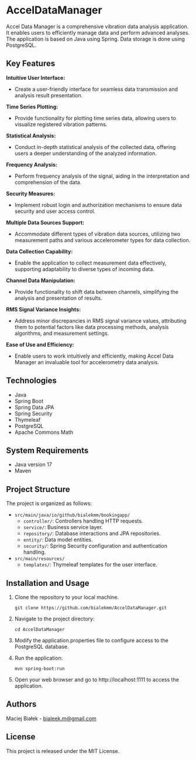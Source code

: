 # AccelDataManager

Accel Data Manager is a comprehensive vibration data analysis application. It enables users to efficiently manage data and perform advanced analyses. The application is based on Java using Spring. Data storage is done using PostgreSQL.

## Key Features

**Intuitive User Interface:**
   - Create a user-friendly interface for seamless data transmission and analysis result presentation.

**Time Series Plotting:**
   - Provide functionality for plotting time series data, allowing users to visualize registered vibration patterns.

**Statistical Analysis:**
   - Conduct in-depth statistical analysis of the collected data, offering users a deeper understanding of the analyzed information.

**Frequency Analysis:**
   - Perform frequency analysis of the signal, aiding in the interpretation and comprehension of the data.

**Security Measures:**
   - Implement robust login and authorization mechanisms to ensure data security and user access control.

**Multiple Data Sources Support:**
   - Accommodate different types of vibration data sources, utilizing two measurement paths and various accelerometer types for data collection.

**Data Collection Capability:**
   - Enable the application to collect measurement data effectively, supporting adaptability to diverse types of incoming data.

**Channel Data Manipulation:**
  - Provide functionality to shift data between channels, simplifying the analysis and presentation of results.

**RMS Signal Variance Insights:**
  - Address minor discrepancies in RMS signal variance values, attributing them to potential factors like data processing methods, analysis algorithms, and measurement settings.

**Ease of Use and Efficiency:**
  - Enable users to work intuitively and efficiently, making Accel Data Manager an invaluable tool for accelerometry data analysis.

## Technologies

- Java
- Spring Boot
- Spring Data JPA
- Spring Security
- Thymeleaf
- PostgreSQL
- Apache Commons Math

## System Requirements

- Java version 17
- Maven

## Project Structure

The project is organized as follows:

- `src/main/java/io/github/bialekmm/bookingapp/`
  - `controller/`: Controllers handling HTTP requests.
  - `service/`: Business service layer.
  - `repository/`: Database interactions and JPA repositories.
  - `entity/`: Data model entities.
  - `security/`: Spring Security configuration and authentication handling.
- `src/main/resources/`
  - `templates/`: Thymeleaf templates for the user interface.

## Installation and Usage

1. Clone the repository to your local machine.
   ```shell
   git clone https://github.com/bialekmm/AccelDataManager.git
   
2. Navigate to the project directory:
   ```shell
   cd AccelDataManager
   
3. Modify the application.properties file to configure access to the PostgreSQL database.

4. Run the application:
   ```shell
   mvn spring-boot:run

5. Open your web browser and go to http://localhost:1111 to access the application.

## Authors

Maciej Białek - bialeek.m@gmail.com

## License

This project is released under the MIT License.



